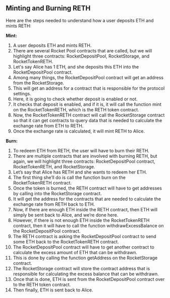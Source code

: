 ## Minting and Burning RETH

Here are the steps needed to understand how a user deposits ETH and mints RETH:

**Mint:**

1.  A user deposits ETH and mints RETH.
2.  There are several Rocket Pool contracts that are called, but we will highlight three contracts: RocketDepositPool, RocketStorage, and RocketTokenRETH.
3.  Let's say Alice has 1 ETH, and she deposits this ETH into the RocketDepositPool contract.
4.  Among many things, the RocketDepositPool contract will get an address from the RocketStorage.
5.  This will get an address for a contract that is responsible for the protocol settings.
6.  Here, it is going to check whether deposit is enabled or not.
7.  It checks that deposit is enabled, and if it is, it will call the function mint on the RocketTokenRETH, which is the RETH token contract.
8.  Now, the RocketTokenRETH contract will call the RocketStorage contract so that it can get contracts to query data that is needed to calculate the exchange rate from ETH to RETH.
9.  Once the exchange rate is calculated, it will mint RETH to Alice.

**Burn:**

1.  To redeem ETH from RETH, the user will have to burn their RETH.
2.  There are multiple contracts that are involved with burning RETH, but again, we will highlight three contracts: RocketDepositPool contract, RocketTokenRETH, and RocketStorage.
3.  Let’s say that Alice has RETH and she wants to redeem her ETH.
4.  The first thing she’ll do is call the function burn on the RocketTokenRETH contract.
5.  Once the token is burned, the RETH contract will have to get addresses by calling into the RocketStorage contract.
6.  It will get the address for the contracts that are needed to calculate the exchange rate from RETH back to ETH.
7.  Now, if there are enough ETH inside the RETH contract, then ETH will simply be sent back to Alice, and we’re done here.
8.  However, if there is not enough ETH inside the RocketTokenRETH contract, then it will have to call the function withdrawExcessBalance on the RocketDepositPool contract.
9.  The RETH contract is asking the RocketDepositPool contract to send some ETH back to the RocketTokenRETH contract.
10. The RocketDepositPool contract will have to get another contract to calculate the excess amount of ETH that can be withdrawn.
11. This is done by calling the function getAddress on the RocketStorage contract.
12. The RocketStorage contract will store the contract address that is responsible for calculating the excess balance that can be withdrawn.
13. Once that is done, ETH is sent from the RocketDepositPool contract over to the RETH token contract.
14. Then finally, ETH is sent back to Alice.
